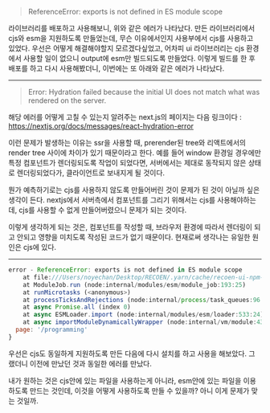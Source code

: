
> ReferenceError: exports is not defined in ES module scope

라이브러리를 배포하고 사용해보니, 위와 같은 에러가 나타났다. 만든 라이브러리에서 cjs와 esm을 지원하도록 만들었는데, 무슨 이유에서인지 사용부에서 cjs를 사용하고 있었다. 
우선은 어떻게 해결해야할지 모르겠다싶었고, 어차피 ui 라이브러리는 cjs 환경에서 사용할 일이 없으니 output에 esm만 빌드되도록 만들었다. 이렇게 빌드를 한 후 배포를 하고 다시 사용해봤더니, 
이번에는 또 아래와 같은 에러가 나타났다. 

---

>Error: Hydration failed because the initial UI does not match what was rendered on the server.

해당 에러를 어떻게 고칠 수 있는지 알려주는 next.js의 페이지는 다음 링크이다 : https://nextjs.org/docs/messages/react-hydration-error

이런 문제가 발생하는 이유는 ssr을 사용할 때, prerender된 tree와 리액트에서의 render tree 사이에 차이가 있기 때문이라고 한다. 예를 들어 window 환경일 경우에만 특정 컴포넌트가 렌더링되도록 작업이 되었다면, 서버에서는 제대로 동작되지 않은 상태로 렌더링되었다가, 클라이언트로 보내지게 될 것이다. 

뭔가 예측하기로는 cjs를 사용하지 않도록 만들어버린 것이 문제가 된 것이 아닐까 싶은 생각이 든다. nextjs에서 서버측에서 컴포넌트를 그리기 위해서는 cjs를 사용해야하는데, cjs를 사용할 수 없게 만들어버렸으니 문제가 되는 것이다. 

이렇게 생각하게 되는 것은, 컴포넌트를 작성할 때, 브라우저 환경에 따라서 렌더링이 되고 안되고 영향을 미치도록 작성된 코드가 없기 때문이다. 현재로써 생각나는 유일한 원인은 cjs에 있다. 

---

```js
error - ReferenceError: exports is not defined in ES module scope
    at file:///Users/noyechan/Desktop/RECOEN/.yarn/cache/recoen-ui-npm-0.0.3-ff5c3e3c3c-157cc71ef5.zip/node_modules/recoen-ui/dist/cjs/index.js:2821:1
    at ModuleJob.run (node:internal/modules/esm/module_job:193:25)
    at runMicrotasks (<anonymous>)
    at processTicksAndRejections (node:internal/process/task_queues:96:5)
    at async Promise.all (index 0)
    at async ESMLoader.import (node:internal/modules/esm/loader:533:24)
    at async importModuleDynamicallyWrapper (node:internal/vm/module:438:15) {
  page: '/programming'
}
```

우선은 cjs도 동일하게 지원하도록 만든 다음에 다시 설치를 하고 사용을 해보았다. 그랬더니 이전에 만났던 것과 동일한 에러를 만났다. 

내가 원하는 것은 cjs안에 있는 파일을 사용하는게 아니라, esm안에 있는 파일을 이용하도록 만드는 것인데, 이것을 어떻게 사용하도록 만들 수 있을까? 아니 이게 문제가 맞는 것일까. 

